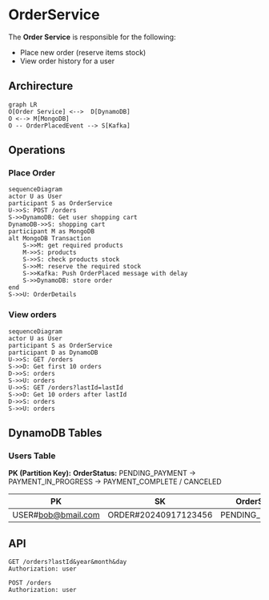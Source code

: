 # OrderService
The **Order Service** is responsible for the following:
- Place new order (reserve items stock) 
- View order history for a user

## Archirecture
```mermaid
graph LR
O[Order Service] <-->  D[DynamoDB]
O <--> M[MongoDB]
O -- OrderPlacedEvent --> S[Kafka]
```

## Operations
### Place Order
```mermaid
sequenceDiagram
actor U as User
participant S as OrderService
U->>S: POST /orders
S->>DynamoDB: Get user shopping cart
DynamoDB->>S: shopping cart
participant M as MongoDB
alt MongoDB Transaction
    S->>M: get required products
    M->>S: products
    S->>S: check products stock
    S->>M: reserve the required stock
    S->>Kafka: Push OrderPlaced message with delay
    S->>DynamoDB: store order
end
S->>U: OrderDetails
```

### View orders
```mermaid
sequenceDiagram
actor U as User
participant S as OrderService
participant D as DynamoDB
U->>S: GET /orders
S->>D: Get first 10 orders
D->>S: orders
S->>U: orders
U->>S: GET /orders?lastId=lastId
S->>D: Get 10 orders after lastId
D->>S: orders
S->>U: orders
```

## DynamoDB Tables
### Users Table
**PK (Partition Key):**
**OrderStatus:** PENDING_PAYMENT -> PAYMENT_IN_PROGRESS -> PAYMENT_COMPLETE / CANCELED

| PK                 | SK                   | OrderStatus     | PlacedAt    | TotalPrice | Items       |
|--------------------|----------------------|-----------------|-------------|------------|-------------|
| USER#bob@bmail.com | ORDER#20240917123456 | PENDING_PAYMENT | {UnixEpoch} | 500        | OrderItem[] |
## API
```
GET /orders?lastId&year&month&day
Authorization: user
```

```
POST /orders
Authorization: user
```